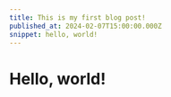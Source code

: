 ```yaml
---
title: This is my first blog post!
published_at: 2024-02-07T15:00:00.000Z
snippet: hello, world!
---
```


# Hello, world!
